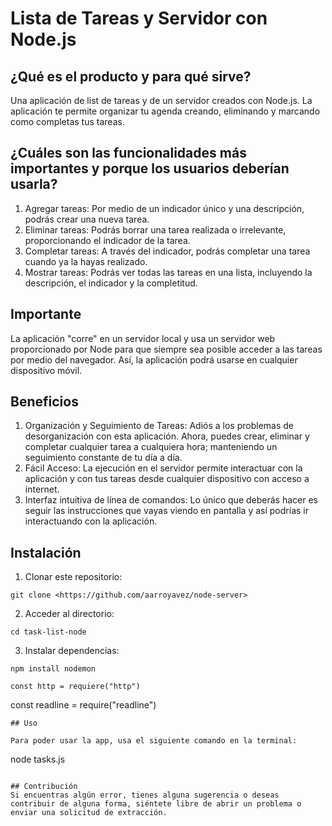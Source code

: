 # Lista de Tareas y Servidor con Node.js

## ¿Qué es el producto y para qué sirve?
Una aplicación de list de tareas y de un servidor creados con Node.js. La aplicación te permite organizar tu agenda creando, eliminando y marcando como completas tus tareas.

## ¿Cuáles son las funcionalidades más importantes y porque los usuarios deberían usarla?
1. Agregar tareas: Por medio de un indicador único y una descripción, podrás crear una nueva tarea.
2. Eliminar tareas: Podrás borrar una tarea realizada o irrelevante, proporcionando el indicador de la tarea.
3. Completar tareas: A través del indicador, podrás completar una tarea cuando ya la hayas realizado.
4. Mostrar tareas: Podrás ver todas las tareas en una lista, incluyendo la descripción, el indicador y la completitud.

## Importante
La aplicación "corre" en un servidor local y usa un servidor web proporcionado por Node para que siempre sea posible acceder a las tareas por medio del navegador. Así, la aplicación podrá usarse en cualquier dispositivo móvil.

## Beneficios
1. Organización y Seguimiento de Tareas: Adiós a los problemas de desorganización con esta aplicación. Ahora, puedes crear, eliminar y completar cualquier tarea a cualquiera hora; manteniendo un seguimiento constante de tu día a día.
2. Fácil Acceso: La ejecución en el servidor permite interactuar con la aplicación y con tus tareas desde cualquier dispositivo con acceso a internet. 
3. Interfaz intuitiva de línea de comandos: Lo único que deberás hacer es seguir las instrucciones que vayas viendo en pantalla y así podrías ir interactuando con la aplicación.

## Instalación

1. Clonar este repositorio:
``` 
git clone <https://github.com/aarroyavez/node-server>
``` 
2. Acceder al directorio:
```
cd task-list-node
```
3. Instalar dependencias:
```
npm install nodemon
```
```
const http = requiere("http")
```
const readline = require("readline")
```
## Uso

Para poder usar la app, usa el siguiente comando en la terminal:
```
node tasks.js
```

## Contribución
Si encuentras algún error, tienes alguna sugerencia o deseas contribuir de alguna forma, siéntete libre de abrir un problema o enviar una solicitud de extracción.